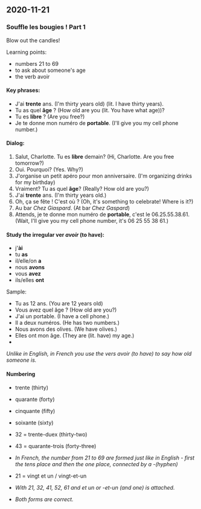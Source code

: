 ## 2020-11-21

### Souffle les bougies ! Part 1

Blow out the candles!

Learning points:

- numbers 21 to 69
- to ask about someone's age
- the verb avoir

#### Key phrases:

- J'ai __trente__ ans. (I'm thirty years old) (lit. I have thirty years).
- Tu as quel __âge__ ? (How old are you (lit. You have what age))?
- Tu es __libre__ ? (Are you free?)
- Je te donne mon numéro de __portable__. (I'll give you my cell phone number.)

#### Dialog:

1. Salut, Charlotte. Tu es __libre__ demain? (Hi, Charlotte. Are you free tomorrow?)
2. Oui. Pourquoi? (Yes. Why?)
3. J'organise un petit apéro pour mon anniversaire. (I'm organizing drinks for my birthday)
4. Vraiment? Tu as quel __âge__? (Really? How old are you?)
5. J'ai __trente__ ans. (I'm thirty years old.)
6. Oh, ça se fête ! C'est où ? (Oh, it's something to celebrate! Where is it?)
7. Au bar _Chez Giaspard_. (At bar _Chez Gaspard_)
8. Attends, je te donne mon numéro de __portable__, c'est le 06.25.55.38.61. (Wait, I'll give you my cell phone number, it's 06 25 55 38 61.)

#### Study the irregular ver _avoir_ (to have):

- j'__ài__
- tu __as__
- il/elle/on __a__
- nous __avons__
- vous __avez__
- ils/elles __ont__


Sample:

- Tu as 12 ans. (You are 12 years old)
- Vous avez quel âge ? (How old are you?)
- J'ai un portable. (I have a cell phone.)
- Il a deux numéros. (He has two numbers.)
- Nous avons des olives. (We have olives.)
- Elles ont mon âge. (They are (lit. have) my age.)
- 


_Unlike in English, in French you use the vers avoir (to have) to say how old someone is._


#### Numbering

- trente (thirty)
- quarante (forty)
- cinquante (fifty)
- soixante (sixty)

- 32 = trente-duex (thirty-two)
- 43 = quarante-trois (forty-three)
- _In French, the number from 21 to 69 are formed just like in English - first the tens place and then the one place, connected by a -(hyphen)_
- 21 = vingt et un / vingt-et-un
- _With 21, 32, 41, 52, 61 and et un or -et-un (and one) is attached._
- _Both forms are correct._

